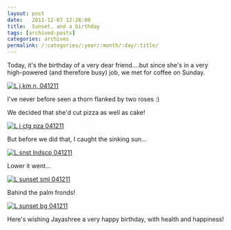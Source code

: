 ```yaml
---
layout: post
date:	2011-12-07 12:26:00
title:  Sunset, and a birthday
tags: [archived-posts]
categories: archives
permalink: /:categories/:year/:month/:day/:title/
---
```

Today, it's the birthday of a very dear friend....but since she's in a very high-powered (and therefore busy) job, we met for coffee on Sunday.

<a href="http://s1142.photobucket.com/albums/n602/Deepapctrsglr/?action=view&amp;current=IMG_3148-1.jpg" target="_blank"><img src="http://i1142.photobucket.com/albums/n602/Deepapctrsglr/IMG_3148-1.jpg" border="0" alt="L j,km,n, 041211"></a>


I've never before seen a thorn flanked by two roses :)

We decided that she'd cut pizza as well as cake!

<a href="http://s1142.photobucket.com/albums/n602/Deepapctrsglr/?action=view&amp;current=IMG_3163-1.jpg" target="_blank"><img src="http://i1142.photobucket.com/albums/n602/Deepapctrsglr/IMG_3163-1.jpg" border="0" alt="L j ctg pza 041211"></a>


But before we did that, I caught the sinking sun...

<a href="http://s1142.photobucket.com/albums/n602/Deepapctrsglr/?action=view&amp;current=IMG_3138-1.jpg" target="_blank"><img src="http://i1142.photobucket.com/albums/n602/Deepapctrsglr/IMG_3138-1.jpg" border="0" alt="L snst lndscp 041211"></a>



Lower it went...

<a href="http://s1142.photobucket.com/albums/n602/Deepapctrsglr/?action=view&amp;current=IMG_3140.jpg" target="_blank"><img src="http://i1142.photobucket.com/albums/n602/Deepapctrsglr/IMG_3140.jpg" border="0" alt="L sunset sml 041211"></a>



Bahind the palm fronds!

<a href="http://s1142.photobucket.com/albums/n602/Deepapctrsglr/?action=view&amp;current=IMG_3142-1.jpg" target="_blank"><img src="http://i1142.photobucket.com/albums/n602/Deepapctrsglr/IMG_3142-1.jpg" border="0" alt="L sunset bg 041211"></a>



Here's wishing Jayashree a very happy birthday, with health and happiness!
